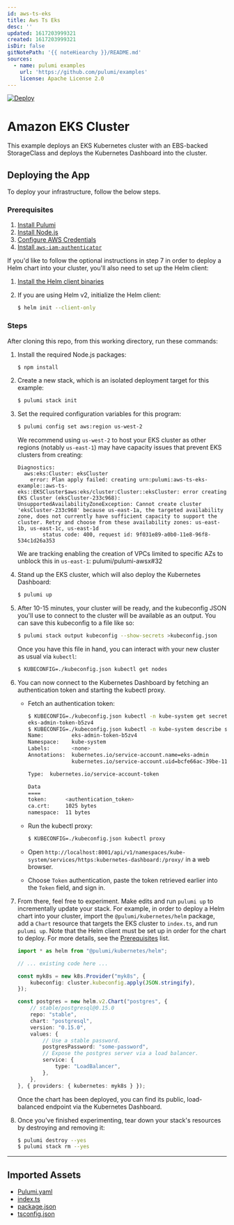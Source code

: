 ```yaml
---
id: aws-ts-eks
title: Aws Ts Eks
desc: ''
updated: 1617203999321
created: 1617203999321
isDir: false
gitNotePath: '{{ noteHiearchy }}/README.md'
sources:
  - name: pulumi examples
    url: 'https://github.com/pulumi/examples'
    license: Apache License 2.0
---
```

[![Deploy](https://get.pulumi.com/new/button.svg)](https://app.pulumi.com/new)

# Amazon EKS Cluster

This example deploys an EKS Kubernetes cluster with an EBS-backed StorageClass and deploys the Kubernetes Dashboard into the cluster.

## Deploying the App

To deploy your infrastructure, follow the below steps.

### Prerequisites

1. [Install Pulumi](https://www.pulumi.com/docs/get-started/install/)
2. [Install Node.js](https://nodejs.org/en/download/)
3. [Configure AWS Credentials](https://www.pulumi.com/docs/intro/cloud-providers/aws/setup/)
4. [Install `aws-iam-authenticator`](https://docs.aws.amazon.com/eks/latest/userguide/install-aws-iam-authenticator.html)

If you'd like to follow the optional instructions in step 7 in order to deploy a Helm chart into your cluster, you'll
also need to set up the Helm client:

1. [Install the Helm client binaries](https://docs.helm.sh/using_helm/#installing-helm)
2. If you are using Helm v2, initialize the Helm client:

   ```bash
   $ helm init --client-only
   ```

### Steps

After cloning this repo, from this working directory, run these commands:

1. Install the required Node.js packages:

   ```bash
   $ npm install
   ```

2. Create a new stack, which is an isolated deployment target for this example:

   ```bash
   $ pulumi stack init
   ```

3. Set the required configuration variables for this program:

   ```bash
   $ pulumi config set aws:region us-west-2
   ```

   We recommend using `us-west-2` to host your EKS cluster as other regions (notably `us-east-1`) may have capacity
   issues that prevent EKS clusters from creating:

   ```
   Diagnostics:
     aws:eks:Cluster: eksCluster
       error: Plan apply failed: creating urn:pulumi:aws-ts-eks-example::aws-ts-eks::EKSCluster$aws:eks/cluster:Cluster::eksCluster: error creating EKS Cluster (eksCluster-233c968): UnsupportedAvailabilityZoneException: Cannot create cluster 'eksCluster-233c968' because us-east-1a, the targeted availability zone, does not currently have sufficient capacity to support the cluster. Retry and choose from these availability zones: us-east-1b, us-east-1c, us-east-1d
           status code: 400, request id: 9f031e89-a0b0-11e8-96f8-534c1d26a353
   ```

    We are tracking enabling the creation of VPCs limited to specific AZs to unblock this in `us-east-1`: pulumi/pulumi-awsx#32

4. Stand up the EKS cluster, which will also deploy the Kubernetes Dashboard:

   ```bash
   $ pulumi up
   ```

5. After 10-15 minutes, your cluster will be ready, and the kubeconfig JSON you'll use to connect to the cluster will
   be available as an output. You can save this kubeconfig to a file like so:

   ```bash
   $ pulumi stack output kubeconfig --show-secrets >kubeconfig.json
   ```

    Once you have this file in hand, you can interact with your new cluster as usual via `kubectl`:

   ```bash
   $ KUBECONFIG=./kubeconfig.json kubectl get nodes
   ```


6. You can now connect to the Kubernetes Dashboard by fetching an authentication token and starting the kubectl proxy.

   - Fetch an authentication token:

     ```bash
     $ KUBECONFIG=./kubeconfig.json kubectl -n kube-system get secret | grep eks-admin | awk '{print $1}'
     eks-admin-token-b5zv4
     $ KUBECONFIG=./kubeconfig.json kubectl -n kube-system describe secret eks-admin-token-b5zv4
     Name:         eks-admin-token-b5zv4
     Namespace:    kube-system
     Labels:       <none>
     Annotations:  kubernetes.io/service-account.name=eks-admin
                   kubernetes.io/service-account.uid=bcfe66ac-39be-11e8-97e8-026dce96b6e8

     Type:  kubernetes.io/service-account-token

     Data
     ====
     token:      <authentication_token>
     ca.crt:     1025 bytes
     namespace:  11 bytes
     ```

   - Run the kubectl proxy:

     ```bash
     $ KUBECONFIG=./kubeconfig.json kubectl proxy
     ```

   - Open `http://localhost:8001/api/v1/namespaces/kube-system/services/https:kubernetes-dashboard:/proxy/` in a web
     browser.

   - Choose `Token` authentication, paste the token retrieved earlier into the `Token` field, and sign in.

7. From there, feel free to experiment. Make edits and run `pulumi up` to incrementally update your stack.
   For example, in order to deploy a Helm chart into your cluster, import the `@pulumi/kubernetes/helm` package,
   add a `Chart` resource that targets the EKS cluster to `index.ts`, and run `pulumi up`. Note that the Helm client
   must be set up in order for the chart to deploy. For more details, see the [Prerequisites](#prerequisites) list.

   ```typescript
   import * as helm from "@pulumi/kubernetes/helm";

   // ... existing code here ...

   const myk8s = new k8s.Provider("myk8s", {
       kubeconfig: cluster.kubeconfig.apply(JSON.stringify),
   });

   const postgres = new helm.v2.Chart("postgres", {
       // stable/postgresql@0.15.0
       repo: "stable",
       chart: "postgresql",
       version: "0.15.0",
       values: {
           // Use a stable password.
           postgresPassword: "some-password",
           // Expose the postgres server via a load balancer.
           service: {
               type: "LoadBalancer",
           },
       },
   }, { providers: { kubernetes: myk8s } });
   ```

    Once the chart has been deployed, you can find its public, load-balanced endpoint via the Kubernetes Dashboard.

8. Once you've finished experimenting, tear down your stack's resources by destroying and removing it:

   ```bash
   $ pulumi destroy --yes
   $ pulumi stack rm --yes
   ```

* * *

## Imported Assets

- [Pulumi.yaml](/assets/pulumi.yaml)
- [index.ts](/assets/index.ts)
- [package.json](/assets/package.json)
- [tsconfig.json](/assets/tsconfig.json)

